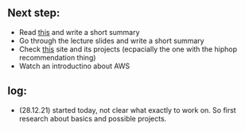 ## Next step:
- Read [this](https://www.astera.com/type/blog/what-is-data-warehousing/) and write a short summary
- Go through the lecture slides and write a short summary
- Check [this](https://www.dataengineering.academy/pipeline-data-engineering-academy-blog/the-data-engineering-portfolio-project) site and its projects (ecpacially the one with the hiphop recommendation thing)
- Watch an introductino about AWS

## log:
- (28.12.21) started today, not clear what exactly to work on. So first research about basics and possible projects.
